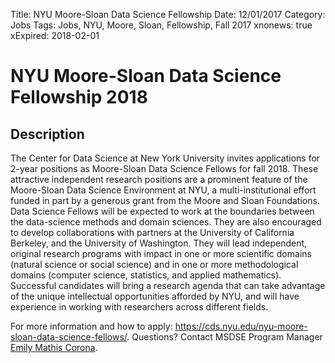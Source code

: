 Title: NYU Moore-Sloan Data Science Fellowship
Date: 12/01/2017
Category: Jobs
Tags: Jobs, NYU, Moore, Sloan, Fellowship, Fall 2017
xnonews: true
xExpired: 2018-02-01

# NYU Moore-Sloan Data Science Fellowship 2018

## Description
The Center for Data Science at New York University invites applications for 2-year positions as Moore-Sloan Data Science Fellows for fall 2018. These attractive independent research positions are a prominent feature of the Moore-Sloan Data Science Environment at NYU, a multi-institutional effort funded in part by a generous grant from the Moore and Sloan Foundations. Data Science Fellows will be expected to work at the boundaries between the data-science methods and domain sciences. They are also encouraged to develop collaborations with partners at the University of California Berkeley, and the University of Washington. They will lead independent, original research programs with impact in one or more scientific domains (natural science or social science) and in one or more methodological domains (computer science, statistics, and applied mathematics). Successful candidates will bring a research agenda that can take advantage of the unique intellectual opportunities afforded by NYU, and will have experience in working with researchers across different fields.

For more information and how to apply: https://cds.nyu.edu/nyu-moore-sloan-data-science-fellows/.
Questions? Contact MSDSE Program Manager [Emily Mathis Corona](mailto:em3388@nyu.edu).

